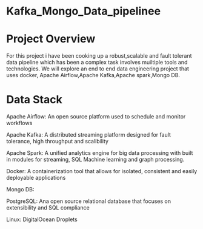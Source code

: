 # Kafka_Mongo_Data_pipelinee

# Project Overview 
For this project i have been cooking up a robust,scalable and fault tolerant data pipeline which has been a complex task involves muiltiple tools and technologies. 
We will explore an end to end data engineering project that uses docker, Apache Airflow,Apache Kafka,Apache spark,Mongo DB. 

# Data Stack
Apache Airflow: An open source platform used to schedule and monitor workflows

Apache Kafka: A distributed streaming platform designed for fault tolerance, high throughput and scalibility

Apache Spark: A unified analytics engine for big data processing with built in modules for streaming, SQL Machine learning and graph processing.

Docker: A containerization tool that allows for isolated, consistent and easily deployable applications

Mongo DB:

PostgreSQL: Ana open source relational database that focuses on extensibility and SQL compliance 

Linux: DigitalOcean Droplets
